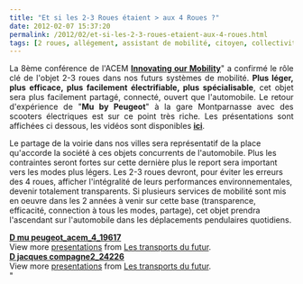 ```yaml
---
title: "Et si les 2-3 Roues étaient > aux 4 Roues ?"
date: 2012-02-07 15:37:20
permalink: /2012/02/et-si-les-2-3-roues-etaient-aux-4-roues.html
tags: [2 roues, allégement, assistant de mobilité, citoyen, collectivité, commuter, congestion, connectivité, données réelles, Efficacité énergétique, Energie, Infrastructure, internet, management de la mobilité, partage de la voirie, Service de mobilité]
---
```


<p style="text-align: justify">La 8ème conférence de l'ACEM <a href=""http://www.acem.eu/NWSL/newsl30/summaryof8.htm"" target=""_self""><strong>Innovating our Mobility</strong></a>" a confirmé le rôle clé de l'objet 2-3 roues dans nos futurs systèmes de mobilité. <strong>Plus léger, plus efficace, plus facilement électrifiable, plus spécialisable</strong>, cet objet sera plus facilement partagé, connecté, ouvert que l'automobile. Le retour d'expérience de "<strong>Mu by Peugeot</strong>" à la gare Montparnasse avec des scooters électriques est sur ce point très riche. Les présentations sont affichées ci dessous, les vidéos sont disponibles <a href=""http://www.acem.eu/cms/2012_conference.php"" target=""_blank""><strong>ici</strong></a>.</p> <p style=""text-align: justify"">Le partage de la voirie dans nos villes sera représentatif de la place qu'accorde la société à ces objets concurrents de l'automobile. Plus les contraintes seront fortes sur cette dernière plus le report sera important vers les modes plus légers. Les 2-3 roues devront, pour éviter les erreurs des 4 roues, afficher l'intégralité de leurs performances environnementales, devenir totalement transparents. Si plusieurs services de mobilité sont mis en oeuvre dans les 2 années à venir sur cette base (transparence, efficacité, connection à tous les modes, partage), cet objet prendra l'ascendant sur l'automobile dans les déplacements pendulaires quotidiens. </p>  <!--more-->   <div id=""__ss_11462683"" style=""width: 425px""><strong style=""margin: 12px 0 4px""><a href=""http://www.slideshare.net/transportsdufutur/d-mu-peugeotacem419617"" title=""D mu peugeot_acem_4_19617"">D mu peugeot_acem_4_19617</a></strong>         <div style=""padding: 5px 0 12px"">View more <a href=""http://www.slideshare.net/"">presentations</a> from <a href=""http://www.slideshare.net/transportsdufutur"">Les transports du futur</a>.</div> </div> <div id=""__ss_11462667"" style=""width: 425px""><strong style=""margin: 12px 0 4px""><a href=""http://www.slideshare.net/transportsdufutur/d-jacques-compagne224226"" title=""D jacques compagne2_24226"">D jacques compagne2_24226</a></strong>         <div style=""padding: 5px 0 12px"">View more <a href=""http://www.slideshare.net/"">presentations</a> from <a href=""http://www.slideshare.net/transportsdufutur"">Les transports du futur</a>.</div> </div>"
